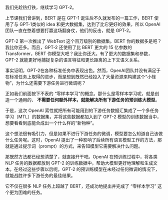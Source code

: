 我们先趁热打铁，继续学习 GPT-2。 

上节课我们曾讲到，BERT 是在 GPT-1 诞生后不久就发布的一篇工作，BERT 使用了与 GPT-1类似的 idea 和更大数据集，达到了比它更好的效果，所以 OpenAI 团队一直在憋着想要打赢这场翻身仗，他们的反击，就是 GPT-2。

GPT-2 第一次推出了 WebText 这个百万级别的数据集。BERT 你的数据多是吧？我比你还多。而且，GPT-2 还使用了比 BERT 更大的 15 亿参数的 Transformer，BERT 你模型大吧？我比你还大。有了更大的数据集和参数，GPT-2 就能更好地捕捉复杂的语言特征和更长距离的上下文语义关系。

事实证明，GPT-2在各种标准任务中表现出色。然而，OpenAI团队并没有满足于在标准任务上取得的进步，而是想到既然已经投入了大量资源来构建这个“小怪物”，为什么还需要下游任务进行微调呢？

正如我们前面按下不表的 “零样本学习”的概念。那什么是零样本学习呢，就是创造一个通用的、 **不需要任何额外样本，就能解决所有下游任务的预训练大模型**。

于是，这次 OpenAI 索性就把所有可能用到的下游任务数据汇集成了一个多任务学习（MTL）的数据集，并将这些数据都加入到了 GPT-2 模型的训练数据当中，想要看看到底能合成出一个什么样的“新物种”。

这个想法很有吸引力，但是如果不进行下游任务的微调，模型要怎么知道自己该做什么任务呢。这时，OpenAI 提出了一种影响了后续所有语言模型工作的方法，那就是通过提示词（prompt）的方式，来告知模型它需要解决什么问题。

那既然方法都已经想清楚了，就直接开干吧。OpenAI 在预训练过程中，将各类 NLP 任务的数据都放到 GPT-2 的训练数据中，帮助大模型更好地理解和生成文本。在经过这些步骤以后呢，GPT-2 的预训练模型在未经过任何微调的情况下，就能战胜许多下游任务的最佳结果。

它不仅在很多 NLP 任务上超越了 BERT，还成功地提出并完成了 “零样本学习” 这个更为困难的任务。